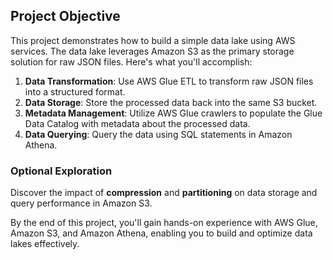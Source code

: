 ## Project Objective

This project demonstrates how to build a simple data lake using AWS services. The data lake leverages Amazon S3 as the primary storage solution for raw JSON files. Here's what you'll accomplish:

1. **Data Transformation**: Use AWS Glue ETL to transform raw JSON files into a structured format.
2. **Data Storage**: Store the processed data back into the same S3 bucket.
3. **Metadata Management**: Utilize AWS Glue crawlers to populate the Glue Data Catalog with metadata about the processed data.
4. **Data Querying**: Query the data using SQL statements in Amazon Athena.

### Optional Exploration
Discover the impact of **compression** and **partitioning** on data storage and query performance in Amazon S3.

By the end of this project, you'll gain hands-on experience with AWS Glue, Amazon S3, and Amazon Athena, enabling you to build and optimize data lakes effectively.